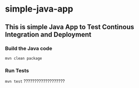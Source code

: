 # simple-java-app
## This is simple Java App to Test Continous Integration and Deployment

### Build the Java code
```mvn clean package```

### Run Tests
```mvn test```
???????????????????
